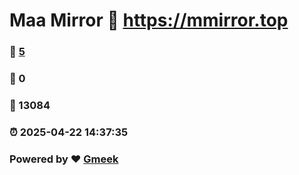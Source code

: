 # Maa Mirror :link: https://mmirror.top 
### :page_facing_up: [5](https://mmirror.top/tag.html) 
### :speech_balloon: 0 
### :hibiscus: 13084 
### :alarm_clock: 2025-04-22 14:37:35 
### Powered by :heart: [Gmeek](https://github.com/Meekdai/Gmeek)
